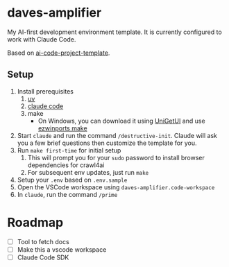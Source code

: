 # daves-amplifier

My AI-first development environment template. It is currently configured to work with Claude Code.

Based on [ai-code-project-template](https://github.com/bkrabach/ai-code-project-template/tree/main).


## Setup

1. Install prerequisites 
   1. [uv](https://github.com/astral-sh/uv)
   2. [claude code](https://docs.anthropic.com/en/docs/claude-code/setup)
   3. make
       - On Windows, you can download it using [UniGetUI](https://github.com/marticliment/UnigetUI) and use [ezwinports make](https://github.com/microsoft/winget-pkgs/tree/master/manifests/e/ezwinports/make)
2. Start `claude` and run the command `/destructive-init`. Claude will ask you a few brief questions then customize the template for you.
3. Run `make first-time` for initial setup
   1. This will prompt you for your `sudo` password to install browser dependencies for crawl4ai
   2. For subsequent env updates, just run `make`
4. Setup your `.env` based on `.env.sample`
5. Open the VSCode workspace using `daves-amplifier.code-workspace`
6. In `claude`, run the command `/prime`


# Roadmap

- [ ] Tool to fetch docs
- [ ] Make this a vscode workspace
- [ ] Claude Code SDK
